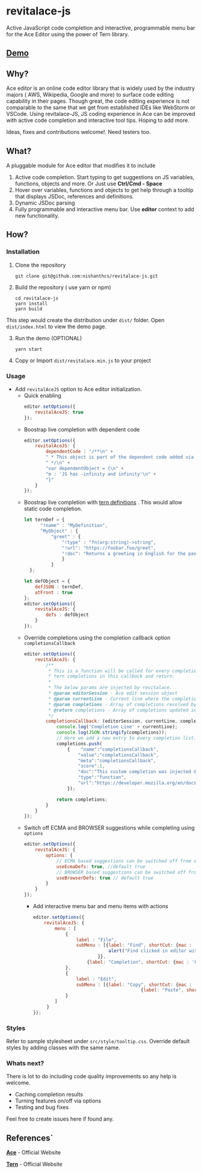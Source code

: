 # revitalace-js
Active JavaScript code completion and interactive, programmable menu bar for the Ace Editor using the power of Tern library.

## <a href="https://nishanthcs.github.io/revitalace-js/" target="_blank">Demo</a>

## Why?
Ace editor is an online code editor library that is widely used by the industry majors ( AWS, Wikipedia, Google and more) to surface code editing capability in their pages. Though great, the code editing experience is not comparable to the same that we get from established IDEs like WebStorm or VSCode. Using revitalace-JS, JS coding experience in Ace can be improved with active code completion and interactive tool tips. Hoping to add more.

Ideas, fixes and contributions welcome!. Need testers too.

## What?
A pluggable module for Ace editor that modifies it to include

1. Active code completion. Start typing to get suggestions on JS variables, functions, objects and more. Or Just use __Ctrl/Cmd - Space__
2. Hover over variables, functions and objects to get help through a tooltip that displays JSDoc, references and definitions.
3. Dynamic JSDoc parsing
4. Fully programmable and interactive menu bar. Use __editor__ context to add new functionality.

## How?

### Installation

1. Clone the repository

    `git clone git@github.com:nishanthcs/revitalace-js.git `

2.  Build the repository ( use yarn or npm)

    ~~~~
    cd revitalace-js
    yarn install
    yarn build
    ~~~~

This step would create the distribution under `dist/` folder. Open `dist/index.html`
to view the demo page.

3. Run the demo (OPTIONAL)

   `yarn start`

4. Copy or Import `dist/revitalace.min.js` to your project

### Usage

* Add `revitalAceJS` option to Ace editor initialization.
    * Quick enabling
        ```js
        editor.setOptions({
            revitalAceJS: true
        });
        ```
    * Boostrap live completion with dependent code
        ```js
        editor.setOptions({
            revitalAceJS: {
                dependentCode : "/**\n" +
                " * This object is part of the dependent code added via 'defs'\n" +
                " */\n" +
                "var dependentObject = {\n" +
                "m : 'JS has -infinity and infinity'\n" +
                "}" 
            }
        });
        ```
    * Boostrap live completion with [tern definitions](https://ternjs.net/doc/manual.html#typedef) . This would allow static code completion.
        ```js
        let ternDef = {
              "!name" : "MyDefinition",
              "MyObject" : {
                  "greet" : {
                      "!type" : "fn(arg:string)->string",
                      "!url": "https://foobar.foo/greet",
                      "!doc": "Returns a greeting in English for the passed First Name."
                      }
                  }
          };
        
        let defObject = {
            defJSON : ternDef,
            atFront : true
        };
        editor.setOptions({
            revitalAceJS: {
                defs : defObject
            }
        });
        ```
    * Override completions using the completion callback option `completionsCallback`
        ```js
        editor.setOptions({
            revitalAceJS: {
                /**
                 * This is a function will be called for every completion. Add or remove 
                 * tern completions in this callback and return. 
                 * 
                 * The below params are injected by revitalace.
                 * @param editorSession - Ace edit session object
                 * @param currentLine - Current line where the completion is triggered
                 * @param completions - Array of completions resolved by tern
                 * @return completions - Array of completions updated in this callback
                 */
                completionsCallback: (editorSession, currentLine, completions) => {
                    console.log('Completion Line' + currentLine);
                    console.log(JSON.stringify(completions));
                    // Here we add a new entry to every completion list. 
                    completions.push(
                        {    "name":"completionsCallback",
                            "value":"completionsCallback",
                            "meta":"completionsCallback",
                            "score":1,
                            "doc":"This custom completion was injected dynamically using the completionsCallback",
                            "type":"function",
                            "url":"https://developer.mozilla.org/en/docs/"
                        });
        
                    return completions;
                }
            }
        });
        ```
  * Switch off ECMA and BROWSER suggestions while completing using `options`
       ```js
       editor.setOptions({
           revitalAceJS: {
               options: {
                   // ECMA based suggestions can be switched off from suggestions by  flipping this flag
                   useEcmaDefs: true, //default true
                   // BROWSER based suggestions can be switched off from suggestions by  flipping this flag
                   useBrowserDefs: true // default true
               }
           }
       });
       ```
    * Add interactive menu bar and menu items with actions
        ```js
        editor.setOptions({
            revitalAceJS: {
                menu : [
                    {
                        label : "File",
                        subMenu : [{label: "Find", shortCut: {mac : 'Cmd-f', win: 'Ctrl-f'}, trigger: function(editor){
                                    alert("Find clicked in editor with id "+editor.id);
                                }},
                            {label: "Completion", shortCut: {mac : 'Ctrl-Space', win: 'Ctrl-Space'}, trigger: function(editor){alert("Completion clicked")}}]
                    },
                    {
                        label : "Edit",
                        subMenu : [{label: "Copy", shortCut: {mac : 'Cmd-f', win: 'Ctrl-f'}, trigger: function(editor){alert("Copy Clicked")}},
					                            {label: "Paste", shortCut: {mac : 'Ctrl-Space', win: 'Ctrl-Space'}, trigger: function(editor){alert("Paste clicked")}}]
                    }
                ]
             }
        });
        ```


### Styles
Refer to sample stylesheet under `src/style/tooltip.css`. Override default styles by adding classes with the same name.

### Whats next?
There is lot to do including code quality improvements so any help is welcome. 
* Caching completion results
* Turning features on/off via options
* Testing and bug fixes

Feel free to create issues here if found any. 

## References`

__[Ace](https://ace.c9.io/)__ - Official Website

__[Tern](https://ternjs.net/doc/manual.html)__ - Official Website



